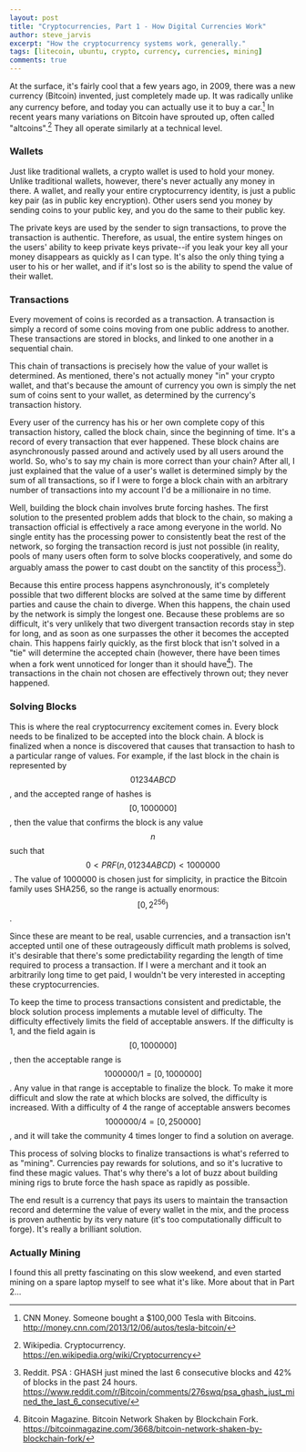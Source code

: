 ```yaml
---
layout: post
title: "Cryptocurrencies, Part 1 - How Digital Currencies Work"
author: steve_jarvis
excerpt: "How the cryptocurrency systems work, generally."
tags: [litecoin, ubuntu, crypto, currency, currencies, mining]
comments: true
---
```


At the surface, it's fairly cool that a few years ago, in 2009, there was a
new currency (Bitcoin) invented, just completely made up. It was radically
unlike any currency before, and today you can actually use it to buy a car.[^1]
In recent years many variations on Bitcoin have sprouted up, often called
"altcoins".[^2] They all operate similarly at a technical
level.

### Wallets
Just like traditional wallets, a crypto wallet is used to hold your money.
Unlike traditional wallets, however, there's never actually any money in there. A
wallet, and really your entire cryptocurrency identity, is just a public key
pair (as in public key encryption). Other users send you money by sending coins
to your public key, and you do the same to their public key.

The private keys are used by the sender to sign transactions, to prove the
transaction is authentic. Therefore, as usual, the entire system hinges on the
users' ability to keep private keys private--if you leak your key all your
money disappears as quickly as I can type. It's also the only thing tying a user
to his or her wallet, and if it's lost so is the ability to spend the value of
their wallet.

### Transactions
Every movement of coins is recorded as a transaction. A transaction is simply a
record of some coins moving from one public address to another. These
transactions are stored in blocks, and linked to one another in a sequential
chain.

This chain of transactions is precisely how the value of your wallet is
determined. As mentioned, there's not actually money "in" your
crypto wallet, and that's because the amount of currency you own is simply the
net sum of coins sent to your wallet, as determined by the currency's
transaction history.

Every user of the currency has his or her own complete copy of this transaction
history, called the block chain, since the beginning of time. It's a record
of every transaction that ever happened. These block chains are asynchronously
passed around and actively used by all users around the world. So, who's to say
my chain is more correct than your chain? After all, I just explained that the
value of a user's wallet is determined simply by the sum of all transactions, so
if I were to forge a block chain with an arbitrary number of transactions into
my account I'd be a millionaire in no time.

Well, building the block chain involves brute forcing hashes. The first solution to
the presented problem adds that block to the chain, so making a transaction
official is effectively a race among everyone in the world. No single entity has the
processing power to consistently beat the rest of the network, so forging the transaction
record is just not possible (in reality, pools of many users often form to
solve blocks cooperatively, and some do arguably amass the power to cast
doubt on the sanctity of this process[^3]).

Because this entire process happens asynchronously, it's completely possible
that two different blocks are solved at the same time by different parties and
cause the chain to diverge. When this happens, the chain used by the network
is simply the longest one. Because these problems are so difficult, it's
very unlikely that two divergent transaction records stay in step for long,
and as soon as one surpasses the other it becomes the accepted chain.
This happens fairly quickly, as the first block that isn't solved in a "tie"
will determine the accepted chain (however, there have been times when a fork
went unnoticed for longer than it should have[^4]). The transactions in the
chain not chosen are effectively thrown out; they never happened.

### Solving Blocks
This is where the real cryptocurrency excitement comes in. Every block
needs to be finalized to be accepted into the block chain. A block is finalized
when a nonce is discovered that causes that transaction to hash to a
particular range of values. For example, if the last block in the chain is
represented by $$01234ABCD$$, and the accepted range of hashes is
$$[0,1000000]$$, then the value that confirms the block is any
value $$n$$ such that $$0 < PRF( n, 01234ABCD ) < 1000000$$. The value of
1000000 is chosen just for simplicity, in practice the Bitcoin family uses
SHA256, so the range is actually enormous: $$[0,2^{256})$$.

Since these are meant to be real, usable currencies, and a transaction isn't
accepted until one of these outrageously difficult math problems is solved,
it's desirable that there's some predictability regarding the length of time
required to process a transaction. If I were a merchant and it took an
arbitrarily long time to get paid, I wouldn't be very interested in accepting
these cryptocurrencies.

To keep the time to process transactions consistent and
predictable, the block solution process implements a mutable level of
difficulty. The difficulty effectively limits the field of acceptable
answers. If the difficulty is 1, and the field again is $$[0,1000000]$$, then
the acceptable range is $$1000000/1 = [0,1000000]$$. Any value in that range is
acceptable to finalize the block. To make it more difficult and slow the rate at
which blocks are solved, the difficulty is increased. With a difficulty of 4 the
range of acceptable answers becomes $$1000000/4 = [0,250000]$$, and it will
take the community 4 times longer to find a solution on average.

This process of solving blocks to finalize transactions is what's referred to as
"mining". Currencies pay rewards for solutions, and so it's lucrative to find
these magic values. That's why there's a lot of buzz about building mining
rigs to brute force the hash space as rapidly as possible.

The end result is a currency that pays its users to maintain the transaction
record and determine the value of every wallet in the mix, and the process is
proven authentic by its very nature (it's too computationally difficult to
forge). It's really a brilliant solution.

### Actually Mining
I found this all pretty fascinating on this slow weekend, and even
started mining on a spare laptop myself to see what it's like. More about that
in Part 2...


[^1]: CNN Money. Someone bought a $100,000 Tesla with Bitcoins. http://money.cnn.com/2013/12/06/autos/tesla-bitcoin/
[^2]: Wikipedia. Cryptocurrency. https://en.wikipedia.org/wiki/Cryptocurrency
[^3]: Reddit. PSA : GHASH just mined the last 6 consecutive blocks and 42% of blocks in the past 24 hours. https://www.reddit.com/r/Bitcoin/comments/276swq/psa_ghash_just_mined_the_last_6_consecutive/
[^4]: Bitcoin Magazine. Bitcoin Network Shaken by Blockchain Fork. https://bitcoinmagazine.com/3668/bitcoin-network-shaken-by-blockchain-fork/
